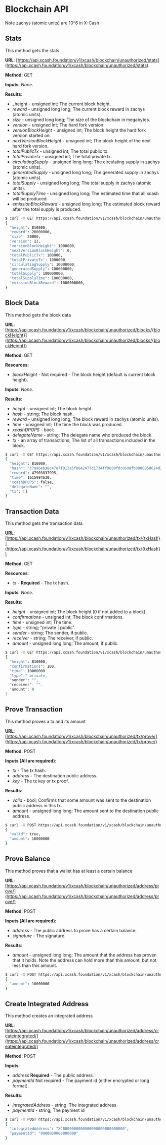 # Blockchain API

Note zachys (atomic units) are 10^6 in X-Cash

## Stats <a id="stats"></a>

This method gets the stats

**URL**: [https://api.xcash.foundation/v1/xcash/blockchain/unauthorized/stats](https://api.xcash.foundation/v1/xcash/blockchain/unauthorized/stats)

**Method**: GET

**Inputs**: _None_.

**Results**:
* _height -  unsigned int; The current block height.
* _reward_ -  unsigned long long; The current block reward in zachys (atomic units).
* _size_ -  unsigned long long; The size of the blockchain in megabytes.
* _version_ - unsigned int; The hard fork version.
* _versionBlockHeight_ - unsigned int; The block height the hard fork version started on.
* _nextVersionBlockHeight_ - unsigned int; The block height of the next hard fork version.
* _totalPublicTx_ - unsigned int; The total public tx.
* _totalPrivateTx_ - unsigned int; The total private tx.
* _circulatingSupply_ - unsigned long long; The circulating supply in zachys (atomic units).
* _generatedSupply_ - unsigned long long; The generated supply in zachys (atomic units).
* _totalSupply_ - unsigned long long; The total supply in zachys (atomic units).
* _totalSupplyTime_ - unsigned long long; The estimated time that all xcash will be produced.
* _emissionBlockReward_ - unsigned long long; The estimated block reward after the total supply is produced.

```bash
$ curl -X GET https://api.xcash.foundation/v1/xcash/blockchain/unauthorized/stats/ -H 'Accept: application/json'
{
  "height": 810000,
  "reward": 20000000,
  "size": 20000,
  "version": 13,
  "versionBlockHeight": 1000000,
  "nextVersionBlockHeight": 0,
  "totalPublicTx": 100000,
  "totalPrivateTx": 1000000,
  "circulatingSupply": 10000000,
  "generatedSupply": 100000000,
  "totalSupply": 100000000,
  "totalSupplyTime": 100000000,
  "emissionBlockReward": 1000000000,
}
```

## Block Data <a id="block-data"></a>

This method gets the block data

**URL**: [https://api.xcash.foundation/v1/xcash/blockchain/unauthorized/blocks/{blockHeight}](https://api.xcash.foundation/v1/xcash/blockchain/unauthorized/blocks/{blockHeight})

**Method**: GET

**Resources**:
* _blockHeight_ - Not required - The block height (default is current block height).

**Inputs**: _None_.

**Results**:

* _height_ -  unsigned int; The block height.
* _hash_ -  string; The block hash.
* _reward_ -  unsigned long long; The block reward in zachys (atomic units).
* _time_ - unsigned int; The time the block was produced.
* _xcashDPOPS_ - bool;
* _delegateName_ - string; The delegate name who produced the block.
* _tx_ - an array of transactions; The list of all transactions included in the block.

```bash
$ curl -X GET https://api.xcash.foundation/v1/xcash/blockchain/unauthorized/blocks/810000/ -H 'Accept: application/json'
{
  "height": 810000,
  "hash": "c7aa6eb38c47e7f013a5f8042477d1734ff9808fdc8608fb088085d624d2d509",
  "reward": 47903837995,
  "time": 1615984630,
  "xcashDPOPS": false,
  "delegateName": "",
  "tx": []
}
```

## Transaction Data <a id="transaction-data"></a>

This method gets the transaction data

**URL**: [https://api.xcash.foundation/v1/xcash/blockchain/unauthorized/tx/{txHash}](https://api.xcash.foundation/v1/xcash/blockchain/unauthorized/tx/{txHash})

**Method**: GET

**Resources**:
* _tx_ - **Required** - The tx hash.

**Inputs**: _None_.

**Results**:

* _height_ -  unsigned int; The block height (0 if not added to a block).
* _confirmations_ -  unsigned int; The block confirmations.
* _time_ -  unsigned int; The time.
* _type_ -  string; "private | public".
* _sender_ -  string; The sender, if public.
* _receiver_ -  string; The receiver, if public.
* _amount_ -  unsigned long long; The amount, if public.

```bash
$ curl -X GET https://api.xcash.foundation/v1/xcash/blockchain/unauthorized/tx/d15005880f5f88b19fc88bdec29faaf57489ba85dd02d41ec87043a5eddf95a9/ -H 'Accept: application/json'
{
  "height": 810000,
  "confirmations": 100,
  "time": 10000000
  "type":" private,
  "sender": "",
  "receiver": "".
  "amount": 0
}
```

## Prove Transaction <a id="prove-transaction"></a>

This method proves a tx and its amount

**URL**: [https://api.xcash.foundation/v1/xcash/blockchain/unauthorized/tx/prove/](https://api.xcash.foundation/v1/xcash/blockchain/unauthorized/tx/prove/)

**Method**: POST

**Inputs (All are required)**:

* _tx_ - The tx hash.
* _address_ - The destination public address.
* _key_ - The tx key or tx proof.

**Results**:

* _valid_ -  bool; Confirms that some amount was sent to the destination public address in this tx.
* _amount_ -  unsigned long long; The amount sent to the destination public address.

```bash
$ curl -X POST https://api.xcash.foundation/v1/xcash/blockchain/unauthorized/tx/prove/ -H 'Accept: application/json' -H 'Content-Type: application/json'  -d '{"tx":"d15005880f5f88b19fc88bdec29faaf57489ba85dd02d41ec87043a5eddf95a9","address":"XCA1a9usG2UKajV1Dqzp8fL1BbN3hzuaaJMYjCo7qDoC4C3Vvc5owiLAqKbVw2cRbwRqx3mgrau1Z7LkX6cxR2NC4ZmFBLe2Mf","key": "a15005880f5f88b19fc88bdec29faaf57489ba85dd02d41ec87043a5eddf95a9"}'
{
  "valid": true,
  "amount": 10000000
}
```

## Prove Balance <a id="prove-balance"></a>

This method proves that a wallet has at least a certain balance

**URL**: [https://api.xcash.foundation/v1/xcash/blockchain/unauthorized/address/prove/](https://api.xcash.foundation/v1/xcash/blockchain/unauthorized/address/prove/)

**Method**: POST

**Inputs (All are required)**:

* _address_ - The public address to prove has a certain balance.
* _signature_ - The signature.

**Results**:

* _amount_ -  unsigned long long; The amount that the address has proven that it holds. Note the address can hold more than this amount, but not less than this amount.

```bash
$ curl -X POST https://api.xcash.foundation/v1/xcash/blockchain/unauthorized/address/prove/ -H 'Accept: application/json' -H 'Content-Type: application/json'  -d '{"address":"XCA1a9usG2UKajV1Dqzp8fL1BbN3hzuaaJMYjCo7qDoC4C3Vvc5owiLAqKbVw2cRbwRqx3mgrau1Z7LkX6cxR2NC4ZmFBLe2Mf","signature": "ReserveProofV1a15005880f5f88b19fc88bdec29faaf57489ba85dd02d41ec87043a5eddf95a9"}'
{
  "amount": 10000000
}
```

## Create Integrated Address <a id="create-integrated-address"></a>

This method creates an integrated address

**URL**: [https://api.xcash.foundation/v1/xcash/blockchain/unauthorized/address/createintegrated/](https://api.xcash.foundation/v1/xcash/blockchain/unauthorized/address/createintegrated/)

**Method**: POST

**Inputs**:

* _address_ **Required** - The public address.
* _paymentId_ Not required - The payment id (either encrypted or long format).

**Results**:

* _integratedAddress_ - string; The integrated address
* _paymentId_ - string; The payment id

```bash
$ curl -X POST https://api.xcash.foundation/v1/xcash/blockchain/unauthorized/address/createintegrated/ -H 'Accept: application/json' -H 'Content-Type: application/json'  -d '{"address":"XCA1a9usG2UKajV1Dqzp8fL1BbN3hzuaaJMYjCo7qDoC4C3Vvc5owiLAqKbVw2cRbwRqx3mgrau1Z7LkX6cxR2NC4ZmFBLe2Mf","paymentId": "0000000000000000"}'
{
  "integratedAddress": "XCB000000000000000000000000000",
  "paymentId": "0000000000000000"
}
```
